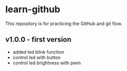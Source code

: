 # learn-github
This repository is for practicing the GitHub and git flow.

## v1.0.0 - first version
- added led blink function
- control led with button
- control led brightness with pwm